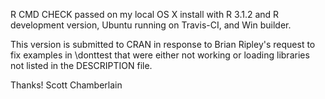 R CMD CHECK passed on my local OS X install with R 3.1.2 and R development version, Ubuntu running on Travis-CI, and Win builder.

This version is submitted to CRAN in response to Brian Ripley's request to fix examples in \donttest that were either not working or loading libraries not listed in the DESCRIPTION file.

Thanks! Scott Chamberlain
